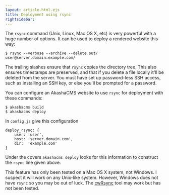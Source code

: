 ```yaml
---
layout: article.html.ejs
title: Deployment using rsync
rightsidebar:
---
```


The `rsync` command (Unix, Linux, Mac OS X, etc) is very powerful with a huge number of options.  It can be used to deploy a rendered website this way:

    $ rsync --verbose --archive --delete out/ user@server.domain:example.com/

The trailing slashes ensure that `rsync` copies the directory tree.  This also ensures timestamps are preserved, and that if you delete a file locally it'll be deleted from the server.  You must have set up password-less SSH access, such as installing an SSH key, or else you'll be prompted for a password.

You can configure an AkashaCMS website to use `rsync` for deployment with these commands:

    $ akashacms build
    $ akashacms deploy

In `config.js` give this configuration

    deploy_rsync: {
        user: 'user',
        host: 'server.domain.com',
        dir:  'example.com'
    }

Under the covers `akashacms deploy` looks for this information to construct the `rsync` line given above.

This feature has only been tested on a Mac OS X system, not Windows.  I suspect it will work on any Unix-like system.  However, Windows does not have `rsync` so you may be out of luck.  The [cwRsync](http://www.rsync.net/resources/howto/windows_rsync.html) tool may work but has not been tested.